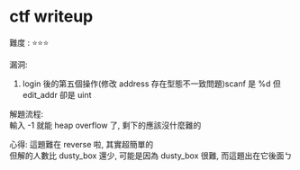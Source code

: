 # ctf writeup

難度 :  :star::star::star:
  

漏洞: <br>
1. login 後的第五個操作(修改 address 存在型態不一致問題)scanf 是 %d 但 edit_addr 卻是 uint<br>

    
解題流程: <br>
輸入 -1 就能 heap overflow 了, 剩下的應該沒什麼難的<br>

心得:
這題難在 reverse 啦, 其實超簡單的 <br>
但解的人數比 dusty_box 還少, 可能是因為 dusty_box 很難, 而這題出在它後面ㄅ <br>